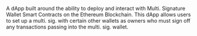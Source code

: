 A dApp built around the ability to deploy and interact with Multi. Signature Wallet Smart Contracts on the Ethereum Blockchain. This dApp allows users to set up a multi. sig. with certain other wallets as owners who must sign off any transactions passing into the multi. sig. wallet.
